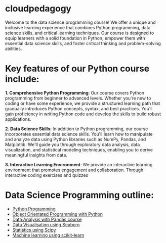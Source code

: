 # cloudpedagogy

Welcome to the data science programming course! We offer a unique and inclusive learning experience that combines Python programming, data science skills, and critical learning techniques. Our course is designed to equip learners with a solid foundation in Python, empower them with essential data science skills, and foster critical thinking and problem-solving abilities.

# Key features of our Python course include:

**1. Comprehensive Python Programming**: Our course covers Python programming from beginner to advanced levels. Whether you're new to coding or have some experience, we provide a structured learning path that gradually introduces Python concepts, syntax, and best practices. You'll gain proficiency in writing Python code and develop the skills to build robust applications.

**2. Data Science Skills**: In addition to Python programming, our course incorporates essential data science skills. You'll learn how to manipulate and analyze data using Python libraries such as NumPy, Pandas, and Matplotlib. We'll guide you through exploratory data analysis, data visualization, and statistical modeling techniques, enabling you to derive meaningful insights from data.

<!--**3. Critical Learning Skills**: We believe that learning how to learn is essential for long-term success. Throughout the course, we emphasize critical learning skills such as problem-solving, logical reasoning, and effective study strategies. You'll develop techniques to overcome challenges, enhance your learning efficiency, and adapt to new concepts and technologies.--->

**3. Interactive Learning Environment**: We provide an interactive learning environment that promotes engagement and collaboration. Through interactive coding exercises and quizzes

<!---**4. Hands-on Projects and Real-world Applications**: Learning by doing is a core principle of our course. You'll work on hands-on projects that reinforce your Python programming and data science skills. These projects simulate real-world scenarios, allowing you to apply what you've learned to practical problems and build a portfolio of projects that showcase your abilities.

**5. Interactive Learning Environment**: We provide an interactive learning environment that promotes engagement and collaboration. Through interactive coding exercises, quizzes, and discussions, you'll have the opportunity to apply your knowledge, receive immediate feedback, and connect with fellow learners. Our instructors and a supportive community will be there to guide you throughout your learning journey.--->

<!---**6. Continuous Learning and Growth**: Learning Python and data science is an ongoing process. Our course encourages continuous learning and growth. We provide additional resources, recommended readings, and access to relevant communities and forums, enabling you to stay updated with the latest trends, techniques, and advancements in Python and data science.--->


# Data Science Programming outline:

- [Python Programming](https://github.com/cloudpedagogy/python-programming/blob/main/README.md)
- [Object Orientated Programming with Python](https://github.com/cloudpedagogy/object-oriented-python/blob/main/README.md)
- [Data Analysis with Pandas course](https://github.com/cloudpedagogy/data-analysis-python/blob/main/README.md)
- [Data Visualisation using Seaborn](https://github.com/cloudpedagogy/data-visualisation-python/blob/main/README.md)
- [Statistics using Scipy](https://github.com/cloudpedagogy/statistics-python/blob/main/README.md)
- [ Machine learning using scikit-learn](https://github.com/cloudpedagogy/machine-learning-python/blob/main/README.md)

